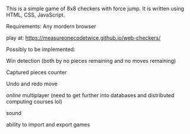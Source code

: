 This is a simple game of 8x8 checkers with force jump. 
It is written using HTML, CSS, JavaScript.

Requirements: 
  Any mordern browser

play at: https://measureonecodetwice.github.io/web-checkers/


Possibly to be implemented: 

  Win detection (both by no pieces remaining and no moves remaining)
  
  Captured pieces counter 
  
  Undo and redo move
  
  *online* multiplayer (need to get further into databases and distributed computing courses lol)
  
  sound
  
  ability to import and export games 
